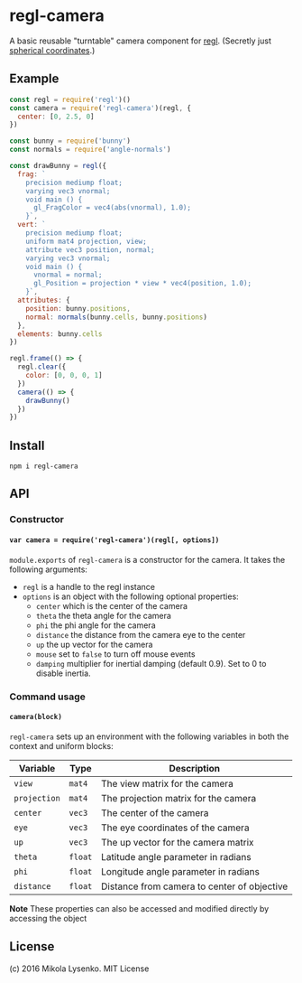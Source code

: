 # regl-camera
A basic reusable "turntable" camera component for [regl](http://regl.party).  (Secretly just [spherical coordinates](https://en.wikipedia.org/wiki/Spherical_coordinate_system).)

## Example

```javascript
const regl = require('regl')()
const camera = require('regl-camera')(regl, {
  center: [0, 2.5, 0]
})

const bunny = require('bunny')
const normals = require('angle-normals')

const drawBunny = regl({
  frag: `
    precision mediump float;
    varying vec3 vnormal;
    void main () {
      gl_FragColor = vec4(abs(vnormal), 1.0);
    }`,
  vert: `
    precision mediump float;
    uniform mat4 projection, view;
    attribute vec3 position, normal;
    varying vec3 vnormal;
    void main () {
      vnormal = normal;
      gl_Position = projection * view * vec4(position, 1.0);
    }`,
  attributes: {
    position: bunny.positions,
    normal: normals(bunny.cells, bunny.positions)
  },
  elements: bunny.cells
})

regl.frame(() => {
  regl.clear({
    color: [0, 0, 0, 1]
  })
  camera(() => {
    drawBunny()
  })
})
```

## Install

```
npm i regl-camera
```

## API

### Constructor

#### `var camera = require('regl-camera')(regl[, options])`
`module.exports` of `regl-camera` is a constructor for the camera.  It takes the following arguments:

* `regl` is a handle to the regl instance
* `options` is an object with the following optional properties:
  + `center` which is the center of the camera
  + `theta` the theta angle for the camera
  + `phi` the phi angle for the camera
  + `distance` the distance from the camera eye to the center
  + `up` the up vector for the camera
  + `mouse` set to `false` to turn off mouse events
  + `damping` multiplier for inertial damping (default 0.9). Set to 0 to disable inertia.

### Command usage

#### `camera(block)`
`regl-camera` sets up an environment with the following variables in both the context and uniform blocks:

| Variable | Type | Description |
|----------|------|-------------|
| `view`   | `mat4` | The view matrix for the camera |
| `projection` | `mat4` | The projection matrix for the camera |
| `center` | `vec3` | The center of the camera |
| `eye` | `vec3` | The eye coordinates of the camera |
| `up` | `vec3` | The up vector for the camera matrix |
| `theta` | `float` | Latitude angle parameter in radians |
| `phi` | `float` | Longitude angle parameter in radians |
| `distance` | `float` | Distance from camera to center of objective |

**Note**
These properties can also be accessed and modified directly by accessing the object

## License
(c) 2016 Mikola Lysenko. MIT License
